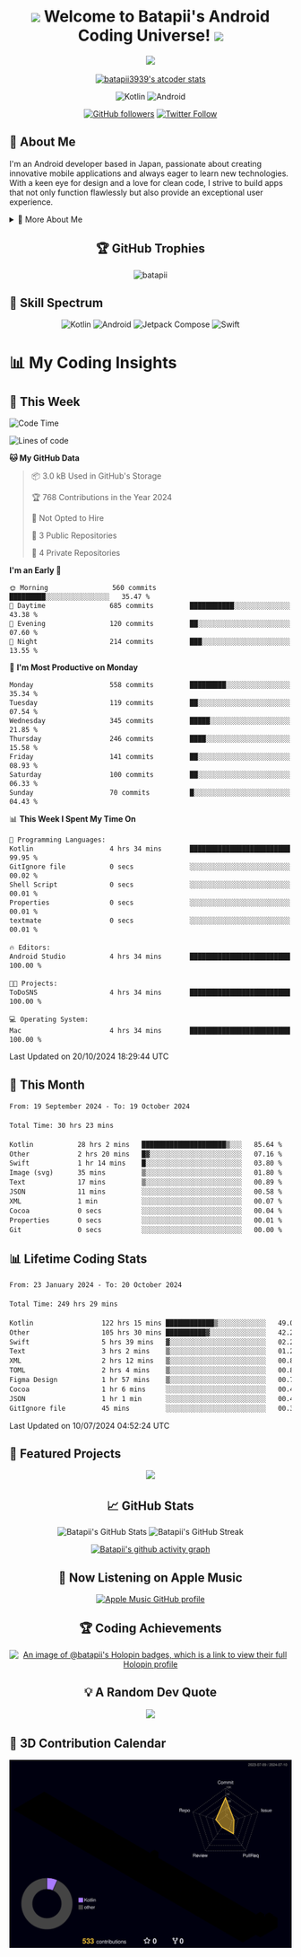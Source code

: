 <h1 align="center">
  <img src="https://media.giphy.com/media/hvRJCLFzcasrR4ia7z/giphy.gif" width="28">
  Welcome to Batapii's Android Coding Universe!
  <img src="https://media.giphy.com/media/hvRJCLFzcasrR4ia7z/giphy.gif" width="28">
</h1>

<p align="center">
  <img src="https://readme-typing-svg.herokuapp.com/?lines=Android+Developer+in+Japan;Always%20learning%20new%20things&font=Fira%20Code&center=true&width=440&height=45&color=f75c7e&vCenter=true&size=22">
</p>

<div align="center">

[![batapii3939's atcoder stats](https://atcoder-readme-stats.vercel.app/stats/batapii3939?theme=dark&show_history=5&width=450)](https://github.com/iwbc-mzk/atcoder-readme-stats)

![Kotlin](https://img.shields.io/badge/Kotlin-★☆☆☆☆☆☆☆☆☆-brightgreen)
![Android](https://img.shields.io/badge/Android-★☆☆☆☆☆☆☆☆☆-brightgreen)

  
[![GitHub followers](https://img.shields.io/github/followers/batapii?style=social)](https://github.com/batapii)
[![Twitter Follow](https://img.shields.io/twitter/follow/batapii?style=social)](https://twitter.com/batapii3939)

</div>

## 🚀 About Me
I'm an Android developer based in Japan, passionate about creating innovative mobile applications and always eager to learn new technologies. With a keen eye for design and a love for clean code, I strive to build apps that not only function flawlessly but also provide an exceptional user experience.

<details>
<summary>🌟 More About Me</summary>

- 🔭 I'm currently working on revolutionizing mobile productivity apps
- 🌱 I'm currently learning Kotlin Multiplatform and Jetpack Compose
- 👯 I'm looking to collaborate on open-source Android projects

</details>

<h2 align="center">🏆 GitHub Trophies</h2>
<p align="center">
  <img src="https://github-profile-trophy.vercel.app/?username=batapii&theme=nord&column=7&no-frame=true&no-bg=true&rank=SECRET,SSS,SS,S,AAA,AA,A,B,C,?" alt="batapii" />
</p>

## 🌈 Skill Spectrum

<div align="center">

![Kotlin](https://img.shields.io/badge/Kotlin-0095D5?style=for-the-badge&logo=kotlin&logoColor=white)
![Android](https://img.shields.io/badge/Android-3DDC84?style=for-the-badge&logo=android&logoColor=white)
![Jetpack Compose](https://img.shields.io/badge/Jetpack%20Compose-4285F4?style=for-the-badge&logo=jetpackcompose&logoColor=white)
![Swift](https://img.shields.io/badge/Swift-FA7343?style=for-the-badge&logo=swift&logoColor=white)

</div>


# 📊 My Coding Insights

## 📅 This Week
<!--START_SECTION:waka-week-->
![Code Time](http://img.shields.io/badge/Code%20Time-249%20hrs%2029%20mins-blue)

![Lines of code](https://img.shields.io/badge/From%20Hello%20World%20I%27ve%20Written-101.1%20thousand%20lines%20of%20code-blue)

**🐱 My GitHub Data** 

> 📦 3.0 kB Used in GitHub's Storage 
 > 
> 🏆 768 Contributions in the Year 2024
 > 
> 🚫 Not Opted to Hire
 > 
> 📜 3 Public Repositories 
 > 
> 🔑 4 Private Repositories 
 > 
**I'm an Early 🐤** 

```text
🌞 Morning                560 commits         █████████░░░░░░░░░░░░░░░░   35.47 % 
🌆 Daytime                685 commits         ███████████░░░░░░░░░░░░░░   43.38 % 
🌃 Evening                120 commits         ██░░░░░░░░░░░░░░░░░░░░░░░   07.60 % 
🌙 Night                  214 commits         ███░░░░░░░░░░░░░░░░░░░░░░   13.55 % 
```
📅 **I'm Most Productive on Monday** 

```text
Monday                   558 commits         █████████░░░░░░░░░░░░░░░░   35.34 % 
Tuesday                  119 commits         ██░░░░░░░░░░░░░░░░░░░░░░░   07.54 % 
Wednesday                345 commits         █████░░░░░░░░░░░░░░░░░░░░   21.85 % 
Thursday                 246 commits         ████░░░░░░░░░░░░░░░░░░░░░   15.58 % 
Friday                   141 commits         ██░░░░░░░░░░░░░░░░░░░░░░░   08.93 % 
Saturday                 100 commits         ██░░░░░░░░░░░░░░░░░░░░░░░   06.33 % 
Sunday                   70 commits          █░░░░░░░░░░░░░░░░░░░░░░░░   04.43 % 
```


📊 **This Week I Spent My Time On** 

```text
💬 Programming Languages: 
Kotlin                   4 hrs 34 mins       █████████████████████████   99.95 % 
GitIgnore file           0 secs              ░░░░░░░░░░░░░░░░░░░░░░░░░   00.02 % 
Shell Script             0 secs              ░░░░░░░░░░░░░░░░░░░░░░░░░   00.01 % 
Properties               0 secs              ░░░░░░░░░░░░░░░░░░░░░░░░░   00.01 % 
textmate                 0 secs              ░░░░░░░░░░░░░░░░░░░░░░░░░   00.01 % 

🔥 Editors: 
Android Studio           4 hrs 34 mins       █████████████████████████   100.00 % 

🐱‍💻 Projects: 
ToDoSNS                  4 hrs 34 mins       █████████████████████████   100.00 % 

💻 Operating System: 
Mac                      4 hrs 34 mins       █████████████████████████   100.00 % 
```


 Last Updated on 20/10/2024 18:29:44 UTC
<!--END_SECTION:waka-week-->

## 📅 This Month
<!--START_SECTION:wakamonth-->

```txt
From: 19 September 2024 - To: 19 October 2024

Total Time: 30 hrs 23 mins

Kotlin           28 hrs 2 mins   █████████████████████▒░░░   85.64 %
Other            2 hrs 20 mins   █▓░░░░░░░░░░░░░░░░░░░░░░░   07.16 %
Swift            1 hr 14 mins    █░░░░░░░░░░░░░░░░░░░░░░░░   03.80 %
Image (svg)      35 mins         ▒░░░░░░░░░░░░░░░░░░░░░░░░   01.80 %
Text             17 mins         ▒░░░░░░░░░░░░░░░░░░░░░░░░   00.89 %
JSON             11 mins         ░░░░░░░░░░░░░░░░░░░░░░░░░   00.58 %
XML              1 min           ░░░░░░░░░░░░░░░░░░░░░░░░░   00.07 %
Cocoa            0 secs          ░░░░░░░░░░░░░░░░░░░░░░░░░   00.04 %
Properties       0 secs          ░░░░░░░░░░░░░░░░░░░░░░░░░   00.01 %
Git              0 secs          ░░░░░░░░░░░░░░░░░░░░░░░░░   00.00 %
```

<!--END_SECTION:wakamonth-->

## 📊 Lifetime Coding Stats

<!--START_SECTION:wakaalltime-->

```txt
From: 23 January 2024 - To: 20 October 2024

Total Time: 249 hrs 29 mins

Kotlin                 122 hrs 15 mins ████████████▒░░░░░░░░░░░░   49.00 %
Other                  105 hrs 30 mins ██████████▓░░░░░░░░░░░░░░   42.29 %
Swift                  5 hrs 39 mins   ▓░░░░░░░░░░░░░░░░░░░░░░░░   02.27 %
Text                   3 hrs 2 mins    ▒░░░░░░░░░░░░░░░░░░░░░░░░   01.22 %
XML                    2 hrs 12 mins   ▒░░░░░░░░░░░░░░░░░░░░░░░░   00.88 %
TOML                   2 hrs 4 mins    ▒░░░░░░░░░░░░░░░░░░░░░░░░   00.83 %
Figma Design           1 hr 57 mins    ▒░░░░░░░░░░░░░░░░░░░░░░░░   00.79 %
Cocoa                  1 hr 6 mins     ░░░░░░░░░░░░░░░░░░░░░░░░░   00.45 %
JSON                   1 hr 1 min      ░░░░░░░░░░░░░░░░░░░░░░░░░   00.41 %
GitIgnore file         45 mins         ░░░░░░░░░░░░░░░░░░░░░░░░░   00.30 %
```

<!--END_SECTION:wakaalltime-->

Last Updated on 10/07/2024 04:52:24 UTC

## 🌟 Featured Projects

<div align="center">
  <a href="https://github.com/batapii/ToDoSNS">
    <img src="https://github-readme-stats.vercel.app/api/pin/?username=batapii&repo=ToDoSNS&theme=radical" />
  </a>

## 📈 GitHub Stats

<div align="center">
  <img src="https://github-readme-stats.vercel.app/api?username=batapii&show_icons=true&theme=radical" alt="Batapii's GitHub Stats" />
  <img src="https://github-readme-streak-stats.herokuapp.com/?user=batapii&theme=radical" alt="Batapii's GitHub Streak" />
  
[![Batapii's github activity graph](https://github-readme-activity-graph.vercel.app/graph?username=batapii&theme=react-dark)](https://github.com/ashutosh00710/github-readme-activity-graph)
</div>

## 🎵 Now Listening on Apple Music

<div align="center">
  
[![Apple Music GitHub profile](https://music-profile.rayriffy.com/theme/dark.svg?uid=001005.6598667d2ffd4a10a4f429edd0ba24c4.1156)](https://github.com/rayriffy/apple-music-github-profile)

</div>


## 🏆 Coding Achievements

<div align="center">

[![An image of @batapii's Holopin badges, which is a link to view their full Holopin profile](https://holopin.me/batapii)](https://holopin.io/@batapii)

</div>

## 💡 A Random Dev Quote

<div align="center">

![](https://quotes-github-readme.vercel.app/api?type=horizontal&theme=radical)

</div>

</div>

## 🚀 3D Contribution Calendar

<div align="center">
  
![](./profile-3d-contrib/profile-night-rainbow.svg)

</div>

